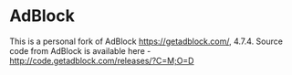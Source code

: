 AdBlock
=======

This is a personal fork of AdBlock https://getadblock.com/, 4.7.4.  Source code from AdBlock is available here - http://code.getadblock.com/releases/?C=M;O=D
